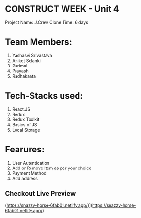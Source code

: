 # CONSTRUCT WEEK - Unit 4 
Project Name: J.Crew Clone
Time: 6 days 

# Team Members:
1. Yashasvi Srivastava
2. Aniket Solanki
3. Parimal
4. Prayash
5. Radhakanta

# Tech-Stacks used: 
1. React.JS
2. Redux
3. Redux Toolkit
4. Basics of JS
5. Local Storage

# Fearures: 
1. User Autentication
2. Add or Remove Item as per your choice
3. Payment Method
4. Add address

## Checkout Live Preview
(https://snazzy-horse-6fab01.netlify.app/)](https://snazzy-horse-6fab01.netlify.app/)
